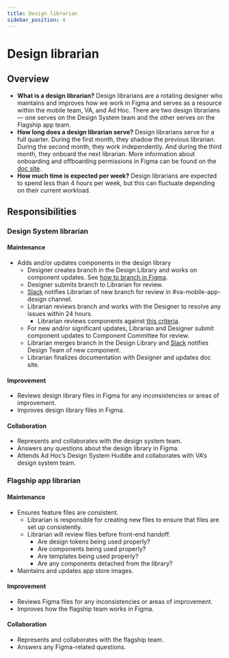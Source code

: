 ```yaml
---
title: Design librarian
sidebar_position: 4
---
```


# Design librarian

## Overview

* **What is a design librarian?** Design librarians are a rotating designer who maintains and improves how we work in Figma and serves as a resource within the mobile team, VA, and Ad Hoc. There are two design librarians — one serves on the Design System team and the other serves on the Flagship app team.
* **How long does a design librarian serve?** Design librarians serve for a full quarter. During the first month, they shadow the previous librarian. During the second month, they work independently. And during the third month, they onboard the next librarian. More information about onboarding and offboarding permissions in Figma can be found on the [doc site](https://department-of-veterans-affairs.github.io/va-mobile-app/docs/UX/How-We-Work/figma-permissions).
* **How much time is expected per week?** Design librarians are expected to spend less than 4 hours per week, but this can fluctuate depending on their current workload.

## Responsibilities

### Design System librarian

#### Maintenance
* Adds and/or updates components in the design library
    * Designer creates branch in the Design Library and works on component updates. See [how to branch in Figma](https://department-of-veterans-affairs.github.io/va-mobile-app/docs/UX/How-We-Work/figma-branching).
    * Designer submits branch to Librarian for review.
    * [Slack](https://help.figma.com/hc/en-us/articles/360039829154-Get-Figma-notifications-in-Slack) notifies Librarian of new branch for review in #va-mobile-app-design channel.
    * Librarian reviews branch and works with the Designer to resolve any issues within 24 hours.
        * Librarian reviews components against [this criteria](https://department-of-veterans-affairs.github.io/va-mobile-app/docs/UX/How-We-Work/figma-components/).
    * For new and/or significant updates, Librarian and Designer submit component updates to Component Committee for review.
    * Librarian merges branch in the Design Library and [Slack](https://help.figma.com/hc/en-us/articles/360039829154-Get-Figma-notifications-in-Slack) notifies Design Team of new component.
    * Librarian finalizes documentation with Designer and updates doc site.

#### Improvement
* Reviews design library files in Figma for any inconsistencies or areas of improvement.
* Improves design library files in Figma.

#### Collaboration
* Represents and collaborates with the design system team.
* Answers any questions about the design library in Figma.
* Attends Ad Hoc’s Design System Huddle and collaborates with VA’s design system team.

### Flagship app librarian

#### Maintenance
* Ensures feature files are consistent.
    * Librarian is responsible for creating new files to ensure that files are set up consistently.
    * Librarian will review files before front-end handoff.
        * Are design tokens being used properly?
        * Are components being used properly?
        * Are templates being used properly?
        * Are any components detached from the library?
* Maintains and updates app store images.

#### Improvement
* Reviews Figma files for any inconsistencies or areas of improvement.
* Improves how the flagship team works in Figma.

#### Collaboration

* Represents and collaborates with the flagship team.
* Answers any Figma-related questions.